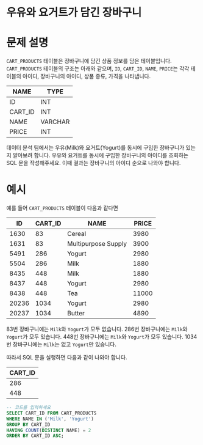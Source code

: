 # 우유와 요거트가 담긴 장바구니

# 문제 설명

`CART_PRODUCTS` 테이블은 장바구니에 담긴 상품 정보를 담은 테이블입니다. `CART_PRODUCTS` 테이블의 구조는 아래와 같으며, `ID`, `CART_ID`, `NAME`, `PRICE`는 각각 테이블의 아이디, 장바구니의 아이디, 상품 종류, 가격을 나타냅니다.

| NAME   | TYPE    |
|--------|---------|
| ID     | INT     |
| CART_ID| INT     |
| NAME   | VARCHAR |
| PRICE  | INT     |

데이터 분석 팀에서는 우유(Milk)와 요거트(Yogurt)를 동시에 구입한 장바구니가 있는지 알아보려 합니다. 우유와 요거트를 동시에 구입한 장바구니의 아이디를 조회하는 SQL 문을 작성해주세요. 이때 결과는 장바구니의 아이디 순으로 나와야 합니다.

# 예시

예를 들어 `CART_PRODUCTS` 테이블이 다음과 같다면

| ID    | CART_ID | NAME                | PRICE |
|-------|---------|---------------------|-------|
| 1630  | 83      | Cereal              | 3980  |
| 1631  | 83      | Multipurpose Supply | 3900  |
| 5491  | 286     | Yogurt              | 2980  |
| 5504  | 286     | Milk                | 1880  |
| 8435  | 448     | Milk                | 1880  |
| 8437  | 448     | Yogurt              | 2980  |
| 8438  | 448     | Tea                 | 11000 |
| 20236 | 1034    | Yogurt              | 2980  |
| 20237 | 1034    | Butter              | 4890  |

83번 장바구니에는 `Milk`와 `Yogurt`가 모두 없습니다.
286번 장바구니에는 `Milk`와 `Yogurt`가 모두 있습니다.
448번 장바구니에는 `Milk`와 `Yogurt`가 모두 있습니다.
1034번 장바구니에는 `Milk`는 없고 `Yogurt`만 있습니다.

따라서 SQL 문을 실행하면 다음과 같이 나와야 합니다.

| CART_ID |
|---------|
| 286     |
| 448     |

```SQL
-- 코드를 입력하세요
SELECT CART_ID FROM CART_PRODUCTS
WHERE NAME IN ('Milk', 'Yogurt')
GROUP BY CART_ID
HAVING COUNT(DISTINCT NAME) = 2
ORDER BY CART_ID ASC;
```